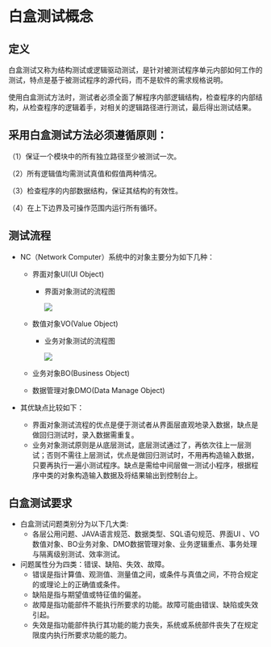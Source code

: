 # 白盒测试概念

## 定义

白盒测试又称为结构测试或逻辑驱动测试，是针对被测试程序单元内部如何工作的测试，特点是基于被测试程序的源代码，而不是软件的需求规格说明。

使用白盒测试方法时，测试者必须全面了解程序内部逻辑结构，检查程序的内部结构，从检查程序的逻辑着手，对相关的逻辑路径进行测试，最后得出测试结果。

## 采用白盒测试方法必须遵循原则：

（1）保证一个模块中的所有独立路径至少被测试一次。

（2）所有逻辑值均需测试真值和假值两种情况。

（3）检查程序的内部数据结构，保证其结构的有效性。

（4）在上下边界及可操作范围内运行所有循环。

## 测试流程

- NC（Network Computer）系统中的对象主要分为如下几种：

  - 界面对象UI(UI Object)

    - 界面对象测试的流程图

      ![](https://raw.githubusercontent.com/ZanderZhao/images/master/img2019/20191017144507.jpg)

  - 数值对象VO(Value Object)

    - 业务对象测试的流程图

      ![](https://raw.githubusercontent.com/ZanderZhao/images/master/img2019/20191017144521.jpg)

  - 业务对象BO(Business Object)

  - 数据管理对象DMO(Data Manage Object)

- 其优缺点比较如下：

  - 界面对象测试流程的优点是便于测试者从界面层直观地录入数据，缺点是做回归测试时，录入数据需重复。
  - 业务对象测试原则是从底层测试，底层测试通过了，再依次往上一层测试；否则不需往上层测试，优点是做回归测试时，不用再构造输入数据，只要再执行一遍小测试程序。缺点是需给中间层做一测试小程序，根据程序中类的对象构造输入数据及将结果输出到控制台上。

## 白盒测试要求

- 白盒测试问题类别分为以下几大类:
  - 各层公用问题、JAVA语言规范、数据类型、SQL语句规范、界面UI 、VO数值对象、BO业务对象、DMO数据管理对象、业务逻辑重点、事务处理与隔离级别测试、效率测试。
- 问题属性分为四类：错误、缺陷、失效、故障。
  - 错误是指计算值、观测值、测量值之间，或条件与真值之间，不符合规定的或理论上的正确值或条件。
  - 缺陷是指与期望值或特征值的偏差。
  - 故障是指功能部件不能执行所要求的功能。故障可能由错误、缺陷或失效引起。
  - 失效是指功能部件执行其功能的能力丧失，系统或系统部件丧失了在规定限度内执行所要求功能的能力。